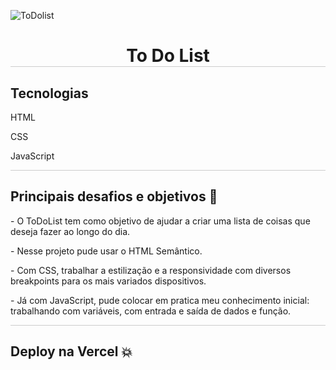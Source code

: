 ![ToDolist](https://user-images.githubusercontent.com/115839025/213310504-ebfc10dd-aa32-4957-badc-53f45d630161.png)
<h1 align="center" style="border-bottom:1px solid #CCC;"> To Do List </h1>
<div style="border-bottom:1px solid #CCC;">
<h2>Tecnologias</h2>
<p>HTML</p>
<p>CSS</p>
<p>JavaScript</p>
</div>
<div style="border-bottom:1px solid #CCC;">
<h2>Principais desafios e objetivos 😬</h2>
<p>- O ToDoList tem como objetivo de ajudar a criar uma lista de coisas que deseja fazer ao longo do dia.</p>
<p>- Nesse projeto pude usar o HTML Semântico.</p>
<p>- Com CSS, trabalhar a estilização e a responsividade com diversos breakpoints para os mais variados dispositivos.</p>
<p>- Já com JavaScript, pude colocar em pratica meu conhecimento inicial: trabalhando com variáveis, com entrada e saída de dados e função.</p>
</div>
<h2>Deploy na Vercel 💥</h2>
